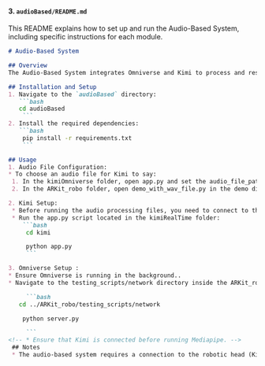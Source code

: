 
#### 3. `audioBased/README.md`
This README explains how to set up and run the Audio-Based System, including specific instructions for each module.

```markdown
# Audio-Based System

## Overview
The Audio-Based System integrates Omniverse and Kimi to process and respond to audio input.

## Installation and Setup
1. Navigate to the `audioBased` directory:
   ```bash
   cd audioBased
    ```
2. Install the required dependencies:
   ```bash
    pip install -r requirements.txt
    ```

## Usage
1. Audio File Configuration:
* To choose an audio file for Kimi to say:
 1. In the kimiOmniverse folder, open app.py and set the audio_file_path attribute to the path of your desired .wav file.
 2. In the ARKit_robo folder, open demo_with_wav_file.py in the demo directory and set the test_wav attribute to the same file path.

2. Kimi Setup:
 * Before running the audio processing files, you need to connect to the robotic head (Kimi) with your desired wav_file already in audio_file_path.
 * Run the app.py script located in the kimiRealTime folder:
    ```bash
     cd kimi

     python app.py
     ```

3. Omniverse Setup :
* Ensure Omniverse is running in the background..
* Navigate to the testing_scripts/network directory inside the ARKit_robo folder:

     ```bash
   cd ../ARKit_robo/testing_scripts/network

    python server.py

     ```
<!-- * Ensure that Kimi is connected before running Mediapipe. -->
 ## Notes
 * The audio-based system requires a connection to the robotic head (Kimi) and Omniverse running in the background.

